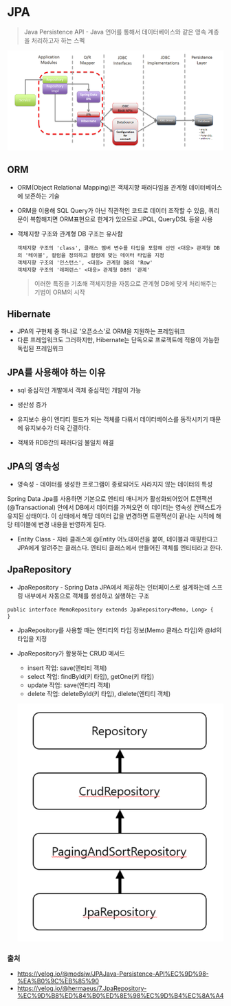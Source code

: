 # JPA

> Java Persistence API - Java 언어를 통해서 데이터베이스와 같은 영속 계층을 처리하고자 하는 스펙

![](https://github.com/kabommm/TIL/blob/main/Spring/img/JPA.PNG)

## ORM

- ORM(Object Relational Mapping)은 객체지향 패러다임을 관계형 데이터베이스에 보존하는 기술
- ORM을 이용해 SQL Query가 아닌 직관적인 코드로 데이터 조작할 수 있음, 쿼리문이 복합해지면 ORM표현으로 한계가 있으므로 JPQL, QueryDSL 등을 사용
- 객체지향 구조와 관계형 DB 구조는 유사함

      객체지향 구조의 'class', 클래스 멤버 변수를 타입을 포함해 선언 <대응> 관계형 DB의 '테이블', 컬럼을 정의하고 컬럼에 맞는 데이터 타입을 지정
      객체지향 구조의 '인스턴스', <대응> 관계형 DB의 'Row'
      객체지향 구조의 '레퍼런스' <대응> 관계형 DB의 '관계'

  > 이러한 특징을 기초해 객체지향을 자동으로 관계형 DB에 맞게 처리해주는 기법이 ORM의 시작

## Hibernate

- JPA의 구현체 중 하나로 '오픈소스'로 ORM을 지원하는 프레임워크
- 다른 프레임워크도 그러하지만, Hibernate는 단독으로 프로젝트에 적용이 가능한 독립된 프레임워크

## JPA를 사용해야 하는 이유

- sql 중심적인 개발에서 객체 중심적인 개발이 가능

- 생산성 증가

- 유지보수 용이
  엔티티 필드가 되는 객체를 다뤄서 데이터베이스를 동작시키기 때문에 유지보수가 더욱 간결하다.

- 객체와 RDB간의 패러다임 불일치 해결

## JPA의 영속성

- 영속성 - 데이터를 생성한 프로그램이 종료되어도 사라지지 않는 데이터의 특성

Spring Data Jpa를 사용하면 기본으로 엔티티 매니저가 활성화되어있어 트랜잭션(@Transactional) 안에서 DB에서 데이터를 가져오면 이 데이터는 영속성 컨텍스트가 유지된 상태이다.
이 상태에서 해당 데이터 값을 변경하면 트랜잭션이 끝나는 시적에 해당 테이블에 변경 내용을 반영하게 된다.

- Entity Class - 자바 클래스에 @Entity 어노테이션을 붙여, 테이블과 매핑한다고 JPA에게 알려주는 클래스다.
  엔티티 클래스에서 만들어진 객체를 엔티티라고 한다.

## JpaRepository

- JpaRepository - Spring Data JPA에서 제공하는 인터페이스로 설계하는데 스프링 내부에서 자동으로 객체를 생성하고 실행하는 구조

```
public interface MemoRepository extends JpaRepository<Memo, Long> {
}
```

- JpaRepository를 사용할 때는 엔티티의 타입 정보(Memo 클래스 타입)와 @Id의 타입을 지정
- JpaRepository가 활용하는 CRUD 메서드

  - insert 작업: save(엔티티 객체)
  - select 작업: findById(키 타입), getOne(키 타입)
  - update 작업: save(엔티티 객체)
  - delete 작업: deleteById(키 타입), dlelete(엔티티 객체)

  ![](https://github.com/kabommm/TIL/blob/main/Spring/img/JpaRepository.PNG)

### 출처

- <https://velog.io/@modsiw/JPAJava-Persistence-API%EC%9D%98-%EA%B0%9C%EB%85%90>
- <https://velog.io/@hermaeus/7.JpaRepository-%EC%9D%B8%ED%84%B0%ED%8E%98%EC%9D%B4%EC%8A%A4>
